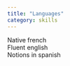 ```yaml
---
title: "Languages"
category: skills
---
```


Native french<br />
Fluent english<br />
Notions in spanish

